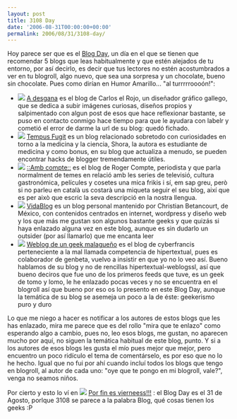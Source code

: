 ```yaml
---
layout: post
title: 3108 Day
date: '2006-08-31T00:00:00+00:00'
permalink: 2006/08/31/3108-day/
---
```

<a href="http://www.blogday.org/"><img style="float:right; margin:0 0 10px 10px;cursor:pointer; cursor:hand;" src="http://photos1.blogger.com/blogger/6639/1972/320/Imagen%201.0.jpg" border="0" alt="" /></a>Hoy parece ser que es el <a href="http://www.blogday.org/">Blog Day</a>, un día en el que se tienen que recomendar 5 blogs que leas habitualmente y que estén alejados de tu entorno, por así decirlo, es decir que tus lectores no estén acostumbrados a ver en tu blogroll, algo nuevo, que sea una sorpresa y un chocolate, bueno sin chocolate. Pues como dirían en Humor Amarillo... "al turrrrroooón!":
<ul>
<li><a href="http://adesgana.blogspot.com/atom.xml"><img src="http://i25.photobucket.com/albums/c80/savior1980/feed-icon-12x12.jpg" /></a>     <a href="http://adesgana.blogspot.com">A desgana</a> es el blog de Carlos el Rojo, un diseñador gráfico gallego, que se dedica a subir imágenes curiosas, diseños propios y salpimentado con algun post de esos que hace reflexionar bastante, se puso en contacto conmigo hace tiempo para que le ayudara con labelr y cometió el error de darme la url de su blog: quedó fichado.</li>
<li><a href="http://feeds.feedburner.com/tempusfugit_"><img src="http://i25.photobucket.com/albums/c80/savior1980/feed-icon-12x12.jpg" /></a>     <a href="http://nevertobenext.blogspot.com/index.html">Tempus Fugit</a> es un blog relacionado sobretodo con curiosidades en torno a la medicina y la ciencia, Shora, la autora es estudiante de medicina y como bonus, en su blog que actualiza a menudo, se pueden encontrar hacks de blogger tremendamente útiles. </li>
<li><a href="http://www.ambcompte.net/?feed=rss2"><img src="http://i25.photobucket.com/albums/c80/savior1980/feed-icon-12x12.jpg" /></a>     <a href="http://www.ambcompte.net/">::Amb compte::</a> es el blog de Roger Compte, periodista y que parla normalment de temes en relació amb les series de televisió, cultura gastronómica, películes y cosetes una mica frikis i sí, em sap greu, però si no parleu en català us costarà una miqueta seguir el seu blog, així que es per això que escric la seva descripció en la nostra llengua.</li>
<li><a href="http://www.vidablog.com/feed/"><img src="http://i25.photobucket.com/albums/c80/savior1980/feed-icon-12x12.jpg" /></a>     <a href="http://www.vidablog.com/">VidaBlog</a> es un blog personal mantenido por Christian Betancourt, de México, con contenidos centrados en internet, wordpress y diseño web y los que más me gustan son algunos bastante geeks y que quizás si haya enlazado alguna vez en este blog, aunque  es sin dudarlo un outsider (por así llamarlo) que me encanta leer</li>
<li><a href="http://feeds.feedburner.com/cyberfrancis-blog"><img src="http://i25.photobucket.com/albums/c80/savior1980/feed-icon-12x12.jpg" /></a>     <a href="http://www.cyberfrancis.net/weblog">Weblog de un geek malagueño</a> es el blog de cyberfrancis perteneciente a la mal llamada competencia de hipertextual, pues es colaborador de genbeta, vuelvo a insistir en que yo no lo veo así. Bueno hablamos de su blog y no de rencillas hipertextual-weblogssl, así que bueno deciros que fue uno de los primeros feeds que tuve, es un geek de tomo y lomo, le he enlazado pocas veces y no se encuentra en el blogroll así que bueno por eso os lo presento en este Blog Day, aunque la temática de su blog se asemeja un poco a la de éste: geekerismo puro y duro</li>
</ul>

Lo que me niego a hacer es notificar a los autores de estos blogs que les has enlazado, mira me parece que es del rollo "mira que te enlazo" como esperando algo a cambio, pues no, leo esos blogs, me gustan, no aparecen mucho por aquí, no siguen la temática habitual de este blog, punto. Y si a los autores de esos blogs les gusta el mío pues mejor que mejor, pero encuentro un poco ridículo el tema de comentárselo, es por eso que no lo he hecho. Igual que no fui por ahí cuando incluí todos los blogs que tengo en blogroll, al autor de cada uno: "oye que te pongo en mi blogroll, vale?", venga no seamos niños.

Por cierto y esto lo ví en <a href="http://porfinesviernes.blogsome.com/feed/"><img src="http://i25.photobucket.com/albums/c80/savior1980/feed-icon-12x12.jpg" /></a>     <a href="http://porfinesviernes.blogsome.com">Por fin es vierneess!!!</a> : el Blog Day es el 31 de Agosto, porlque 3108 se parece a la palabra Blog, qué cosas tienen los geeks :P
